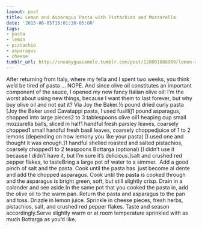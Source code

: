 ```yaml
---
layout: post
title: Lemon and Asparagus Pasta with Pistachios and Mozzarella
date: '2015-06-05T16:01:30-05:00'
tags:
- pasta
- lemon
- pistachio
- asparagus
- cheese
tumblr_url: http://sneakyguacamole.tumblr.com/post/120801008969/lemon-and-asparagus-pasta-with-pistachios-and
---
```

After returning from Italy, where my fella and I spent two weeks, you think we’d be tired of pasta … NOPE. And since olive oil constitutes an important component of the sauce, I opened my new fancy Italian olive oil! I’m the worst about using new things, because I want them to last forever, but why buy olive oil and not eat it? Via Joy the Baker.½ pound dried curly pasta [Joy the Baker used Cavatappi pasta, I used fusilli]1 pound asparagus, chopped into large pieces2 to 3 tablespoons olive oil1 heaping cup small mozzarella balls, sliced in half1 handful fresh parsley leaves, coarsely chopped1 small handful fresh basil leaves, coarsely choppedjuice of 1 to 2 lemons (depending on how lemony you like your pasta) [I used one and thought it was enough.]1 handful shelled roasted and salted pistachios, coarsely chopped1 to 2 teaspoons Bottarga (optional) [I didn’t use it because I didn’t have it, but I’m sure it’s delicious.]salt and crushed red pepper flakes, to tasteBring a large pot of water to a simmer.  Add a good pinch of salt and the pasta. Cook until the pasta has  just become al dente and add the chopped asparagus. Cook until the pasta is cooked through and the asparagus is bright green, soft, but still slightly crisp. Drain in a colander and see aside.In the same pot that you cooked the pasta in, add the olive oil to the warm pan. Return the pasta and asparagus to the pan and toss. Drizzle in lemon juice. Sprinkle in cheese pieces, fresh herbs, pistachios, salt, and crushed red pepper flakes. Taste and season accordingly.Serve slightly warm or at room temperature sprinkled with as much Bottarga as you’d like.  
